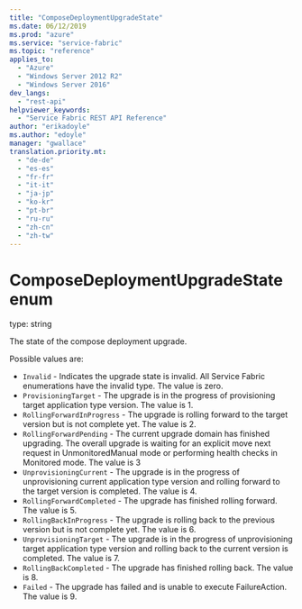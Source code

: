 ```yaml
---
title: "ComposeDeploymentUpgradeState"
ms.date: 06/12/2019
ms.prod: "azure"
ms.service: "service-fabric"
ms.topic: "reference"
applies_to: 
  - "Azure"
  - "Windows Server 2012 R2"
  - "Windows Server 2016"
dev_langs: 
  - "rest-api"
helpviewer_keywords: 
  - "Service Fabric REST API Reference"
author: "erikadoyle"
ms.author: "edoyle"
manager: "gwallace"
translation.priority.mt: 
  - "de-de"
  - "es-es"
  - "fr-fr"
  - "it-it"
  - "ja-jp"
  - "ko-kr"
  - "pt-br"
  - "ru-ru"
  - "zh-cn"
  - "zh-tw"
---
```

# ComposeDeploymentUpgradeState enum

type: string

The state of the compose deployment upgrade.


Possible values are: 

  - `Invalid` - Indicates the upgrade state is invalid. All Service Fabric enumerations have the invalid type. The value is zero.
  - `ProvisioningTarget` - The upgrade is in the progress of provisioning target application type version. The value is 1.
  - `RollingForwardInProgress` - The upgrade is rolling forward to the target version but is not complete yet. The value is 2.
  - `RollingForwardPending` - The current upgrade domain has finished upgrading. The overall upgrade is waiting for an explicit move next request in UnmonitoredManual mode or performing health checks in Monitored mode. The value is 3
  - `UnprovisioningCurrent` - The upgrade is in the progress of unprovisioning current application type version and rolling forward to the target version is completed. The value is 4.
  - `RollingForwardCompleted` - The upgrade has finished rolling forward. The value is 5.
  - `RollingBackInProgress` - The upgrade is rolling back to the previous version but is not complete yet. The value is 6.
  - `UnprovisioningTarget` - The upgrade is in the progress of unprovisioning target application type version and rolling back to the current version is completed. The value is 7.
  - `RollingBackCompleted` - The upgrade has finished rolling back. The value is 8.
  - `Failed` - The upgrade has failed and is unable to execute FailureAction. The value is 9.


